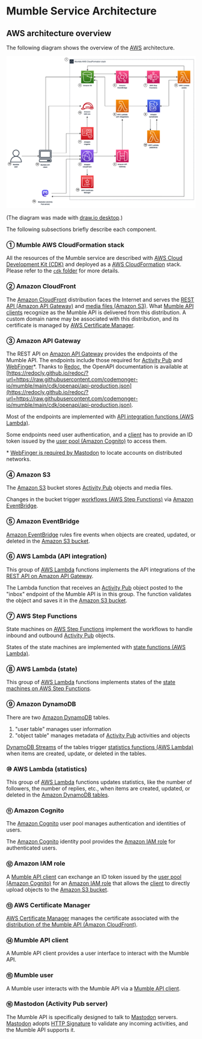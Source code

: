 # Mumble Service Architecture

## AWS architecture overview

The following diagram shows the overview of the [AWS](https://aws.amazon.com) architecture.

![Architecture Overview](./architecture-overview.png)

(The diagram was made with [draw.io desktop](https://www.drawio.com).)

The following subsections briefly describe each component.

### ① Mumble AWS CloudFormation stack

All the resources of the Mumble service are described with [AWS Cloud Development Kit (CDK)](https://aws.amazon.com/cdk/) and deployed as a [AWS CloudFormation](https://aws.amazon.com/cloudformation/) stack.
Please refer to the [`cdk` folder](../cdk/) for more details.

### ② Amazon CloudFront

The [Amazon CloudFront](https://aws.amazon.com/cloudfront/) distribution faces the Internet and serves the [REST API (Amazon API Gateway)](#③-amazon-api-gateway) and [media files (Amazon S3)](#④-amazon-s3).
What [Mumble API clients](#⑭-mumble-api-client) recognize as the Mumble API is delivered from this distribution.
A custom domain name may be associated with this distribution, and its certificate is managed by [AWS Certificate Manager](#⑬-aws-certificate-manager).

### ③ Amazon API Gateway

The REST API on [Amazon API Gateway](https://aws.amazon.com/api-gateway/) provides the endpoints of the Mumble API.
The endpoints include those required for [Activity Pub](https://www.w3.org/TR/activitypub/) and [WebFinger](https://webfinger.net)\*.
Thanks to [Redoc](https://github.com/Redocly/redoc), the OpenAPI documentation is available at [https://redocly.github.io/redoc/?url=https://raw.githubusercontent.com/codemonger-io/mumble/main/cdk/openapi/api-production.json](https://redocly.github.io/redoc/?url=https://raw.githubusercontent.com/codemonger-io/mumble/main/cdk/openapi/api-production.json).

Most of the endpoints are implemented with [API integration functions (AWS Lambda)](#⑥-aws-lambda-api-integration).

Some endpoints need user authentication, and a [client](#⑭-mumble-api-client) has to provide an ID token issued by the [user pool (Amazon Cognito)](#⑪-amazon-cognito) to access them.

\* [WebFinger is required by Mastodon](https://docs.joinmastodon.org/spec/webfinger/) to locate accounts on distributed networks.

### ④ Amazon S3

The [Amazon S3](https://aws.amazon.com/s3/) bucket stores [Activity Pub](https://www.w3.org/TR/activitypub/) objects and media files.

Changes in the bucket trigger [workflows (AWS Step Functions)](#⑦-aws-step-functions) via [Amazon EventBridge](#⑤-amazon-eventbridge).

### ⑤ Amazon EventBridge

[Amazon EventBridge](https://aws.amazon.com/eventbridge/) rules fire events when objects are created, updated, or deleted in the [Amazon S3 bucket](#④-amazon-s3).

### ⑥ AWS Lambda (API integration)

This group of [AWS Lambda](https://aws.amazon.com/lambda/) functions implements the API integrations of the [REST API on Amazon API Gateway](#③-amazon-api-gateway).

The Lambda function that receives an [Activity Pub](https://www.w3.org/TR/activitypub/) object posted to the "inbox" endpoint of the Mumble API is in this group.
The function validates the object and saves it in the [Amazon S3 bucket](#④-amazon-s3).

### ⑦ AWS Step Functions

State machines on [AWS Step Functions](https://aws.amazon.com/step-functions/) implement the workflows to handle inbound and outbound [Activity Pub](https://www.w3.org/TR/activitypub/) objects.

States of the state machines are implemented with [state functions (AWS Lambda)](#⑧-aws-lambda-state).

### ⑧ AWS Lambda (state)

This group of [AWS Lambda](https://aws.amazon.com/lambda/) functions implements states of the [state machines on AWS Step Functions](#⑦-aws-step-functions).

### ⑨ Amazon DynamoDB

There are two [Amazon DynamoDB](https://aws.amazon.com/dynamodb/) tables.
1. "user table" manages user information
2. "object table" manages metadata of [Activity Pub](https://www.w3.org/TR/activitypub/) activities and objects

[DynamoDB Streams](https://docs.aws.amazon.com/amazondynamodb/latest/developerguide/Streams.html) of the tables trigger [statistics functions (AWS Lambda)](#⑩-aws-lambda-statistics) when items are created, update, or deleted in the tables.

### ⑩ AWS Lambda (statistics)

This group of [AWS Lambda](https://aws.amazon.com/lambda/) functions updates statistics, like the number of followers, the number of replies, etc., when items are created, updated, or deleted in the [Amazon DynamoDB tables](#⑨-amazon-dynamodb).

### ⑪ Amazon Cognito

The [Amazon Cognito](https://aws.amazon.com/cognito/) user pool manages authentication and identities of users.

The [Amazon Cognito](https://aws.amazon.com/cognito/) identity pool provides the [Amazon IAM role](#⑫-amazon-iam-role) for authenticated users.

### ⑫ Amazon IAM role

A [Mumble API client](#⑭-mumble-api-client) can exchange an ID token issued by the [user pool (Amazon Cognito)](#⑪-amazon-cognito) for an [Amazon IAM role](https://docs.aws.amazon.com/IAM/latest/UserGuide/id_roles.html) that allows the [client](#⑭-mumble-api-client) to directly upload objects to the [Amazon S3 bucket](#④-amazon-s3).

### ⑬ AWS Certificate Manager

[AWS Certificate Manager](https://aws.amazon.com/certificate-manager/) manages the certificate associated with the [distribution of the Mumble API (Amazon CloudFront)](#②-amazon-cloudfront).

### ⑭ Mumble API client

A Mumble API client provides a user interface to interact with the Mumble API.

### ⑮ Mumble user

A Mumble user interacts with the Mumble API via a [Mumble API client](#⑭-mumble-api-client).

### ⑯ Mastodon (Activity Pub server)

The Mumble API is specifically designed to talk to [Mastodon](https://joinmastodon.org) servers.
[Mastodon](https://joinmastodon.org) adopts [HTTP Signature](https://docs.joinmastodon.org/spec/security/#http) to validate any incoming activities, and the Mumble API supports it.